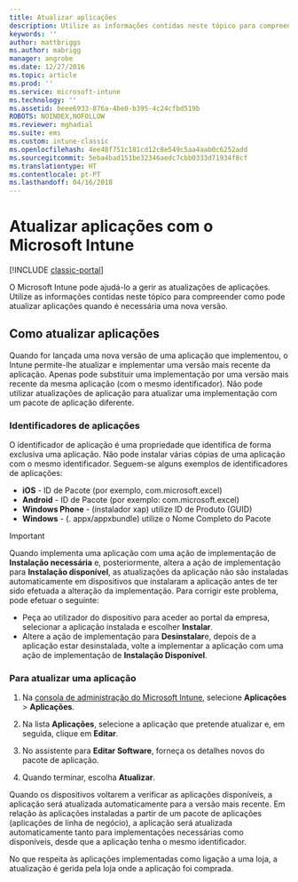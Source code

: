 ```yaml
---
title: Atualizar aplicações
description: Utilize as informações contidas neste tópico para compreender como pode atualizar aplicações quando é necessária uma nova versão.
keywords: ''
author: mattbriggs
ms.author: mabrigg
manager: angrobe
ms.date: 12/27/2016
ms.topic: article
ms.prod: ''
ms.service: microsoft-intune
ms.technology: ''
ms.assetid: beee6933-876a-4be0-b395-4c24cfbd519b
ROBOTS: NOINDEX,NOFOLLOW
ms.reviewer: mghadial
ms.suite: ems
ms.custom: intune-classic
ms.openlocfilehash: 4ee48f751c181cd12c8e549c5aa4aab0c6252add
ms.sourcegitcommit: 5eba4bad151be32346aedc7cbb0333d71934f8cf
ms.translationtype: HT
ms.contentlocale: pt-PT
ms.lasthandoff: 04/16/2018
---
```

# <a name="update-apps-using-microsoft-intune"></a>Atualizar aplicações com o Microsoft Intune

[!INCLUDE [classic-portal](../includes/classic-portal.md)]

O Microsoft Intune pode ajudá-lo a gerir as atualizações de aplicações. Utilize as informações contidas neste tópico para compreender como pode atualizar aplicações quando é necessária uma nova versão.

## <a name="how-to-update-apps"></a>Como atualizar aplicações
Quando for lançada uma nova versão de uma aplicação que implementou, o Intune permite-lhe atualizar e implementar uma versão mais recente da aplicação. Apenas pode substituir uma implementação por uma versão mais recente da mesma aplicação (com o mesmo identificador). Não pode utilizar atualizações de aplicação para atualizar uma implementação com um pacote de aplicação diferente.

### <a name="app-identifiers"></a>Identificadores de aplicações
O identificador de aplicação é uma propriedade que identifica de forma exclusiva uma aplicação. Não pode instalar várias cópias de uma aplicação com o mesmo identificador. Seguem-se alguns exemplos de identificadores de aplicações:

- **iOS** - ID de Pacote (por exemplo, com.microsoft.excel)
- **Android** - ID de Pacote (por exemplo: com.microsoft.excel)
- **Windows Phone** - (instalador xap) utilize ID de Produto (GUID)
- **Windows** - (. appx/appxbundle) utilize o Nome Completo do Pacote



> [!IMPORTANT]
> Quando implementa uma aplicação com uma ação de implementação de **Instalação necessária** e, posteriormente, altera a ação de implementação para **Instalação disponível**, as atualizações da aplicação não são instaladas automaticamente em dispositivos que instalaram a aplicação antes de ter sido efetuada a alteração da implementação. Para corrigir este problema, pode efetuar o seguinte:
>
> -   Peça ao utilizador do dispositivo para aceder ao portal da empresa, selecionar a aplicação instalada e escolher **Instalar**.
> -   Altere a ação de implementação para **Desinstalar**e, depois de a aplicação estar desinstalada, volte a implementar a aplicação com uma ação de implementação de **Instalação Disponível**.

### <a name="to-update-an-app"></a>Para atualizar uma aplicação

1.  Na [consola de administração do Microsoft Intune](https://manage.microsoft.com), selecione **Aplicações** &gt; **Aplicações**.

2.  Na lista **Aplicações**, selecione a aplicação que pretende atualizar e, em seguida, clique em **Editar**.

3.  No assistente para **Editar Software**, forneça os detalhes novos do pacote de aplicação.

4.  Quando terminar, escolha **Atualizar**.

Quando os dispositivos voltarem a verificar as aplicações disponíveis, a aplicação será atualizada automaticamente para a versão mais recente.
Em relação às aplicações instaladas a partir de um pacote de aplicações (aplicações de linha de negócio), a aplicação será atualizada automaticamente tanto para implementações necessárias como disponíveis, desde que a aplicação tenha o mesmo identificador.

No que respeita às aplicações implementadas como ligação a uma loja, a atualização é gerida pela loja onde a aplicação foi comprada.
